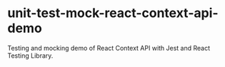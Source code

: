 # unit-test-mock-react-context-api-demo
Testing and mocking demo of React Context API with Jest and React Testing Library. 
